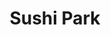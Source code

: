 ---
layout: place
title: Sushi Park
permalink: /california/oakland/sushi-park.html
stateAbbr: CA
stateName: California
cityName: Oakland
seo:
  type: restaurant
  links: null
place_id: ChIJHZTeoQmHj4AR98rnL0sSDZo
photos:
  - name: >-
      places/ChIJHZTeoQmHj4AR98rnL0sSDZo/photos/AeeoHcI3X-wx3aRXxoGAICbg-pOxJlSMCuTZnklGhoYAxpfaWLzqcqIeFx4SSCaQY6Xlk9VKX4MrHbqCNheZw2xJYJn2cfXvb_QylOr2W2uAJeNonAS9E7GSwF8iqAA74p-jTLzA97A6GigtlryjDfJExZFbP3pNRHBRqi9npRZgtjNekQB2VLI30ptjtENz4Zy8Q-gOfk6cIWylp1PW6Q07CJ-AFIuyaDQk1BavU7Iymi6x97SmX5pgYJBmqTcS1XSSbGVN3sBr-CWH3bLVUthhsNuQDNHu5xC8IETEkmxfQwcBBVuoruZ0-HcHg2MdblIQ33OEbhhE-H-Om5g4ZHZO0IZuvXRV4CXpUoSxVU8GVi1eY4PtEaayuAjCZL4dzcVqViFYee3qMeGeRG7h1IWLjgralkZbrS8Pef-70Z2TK9G7fJSX
    widthPx: 3952
    heightPx: 2366
    authorAttributions:
      - displayName: Trap Speed 1320
        uri: https://maps.google.com/maps/contrib/107721404123505875377
        photoUri: >-
          https://lh3.googleusercontent.com/a-/ALV-UjVPir16NqDk30VJ3ieukWXeNZebRCillilQeouOFFJbkgxNyPvfFQ=s100-p-k-no-mo
    flagContentUri: >-
      https://www.google.com/local/imagery/report/?cb_client=maps_api_places.places_api&image_key=!1e10!2sCIHM0ogKEICAgICc79Cp1QE&hl=en-US
    googleMapsUri: >-
      https://www.google.com/maps/place//data=!3m4!1e2!3m2!1sCIHM0ogKEICAgICc79Cp1QE!2e10!4m2!3m1!1s0x808f8709a1de941d:0x9a0d124b2fe7caf7
  - name: >-
      places/ChIJHZTeoQmHj4AR98rnL0sSDZo/photos/AeeoHcLF-Dqy3KOv3kcS-FBI4oDgjEMZg1OiIrNS0GA1_AdNkEOcQDlxrwUo6HH4yp6p3tBqvs56KejI5XBWwQu2ovGR8cDn6Lp8yvhO3_NOQALfqcJmI2d7uEywBEctpmYH-1kK_qM5i2GptYEjpAKKA4w_7exoBWWN3WRHMQwNY6PI2eIbylSPSh70SaaTElln5L8ATmjQxNvE9cdIZWQQyUJ8v3ujq5LYP-qxS__o77zyMW2QRNUvglzD04lzBuPqVExd1j858JSVoRaBKOJQy4LisA60vuE1BLZwM4dknpIhejqCpTFq580txQDYaX4R5DexXbKE8LqgQ2_buanb20NhnrzqhCT0H9yBzVMZv_F2Sfb9byZRVj4V0xhEbRuxV82koByXZsWNErbb6jw8ohjhpnlZTWY9EBy3DqAbyEh3OA
    widthPx: 4800
    heightPx: 3200
    authorAttributions:
      - displayName: Callum McGrath
        uri: https://maps.google.com/maps/contrib/112706420754625083002
        photoUri: >-
          https://lh3.googleusercontent.com/a-/ALV-UjXSjZaoNXBCcEEuW6gu90rMPkNp20Mk9Fz8G1LqhDHOLCzAmBCn=s100-p-k-no-mo
    flagContentUri: >-
      https://www.google.com/local/imagery/report/?cb_client=maps_api_places.places_api&image_key=!1e10!2sCIHM0ogKEICAgICL96mKIQ&hl=en-US
    googleMapsUri: >-
      https://www.google.com/maps/place//data=!3m4!1e2!3m2!1sCIHM0ogKEICAgICL96mKIQ!2e10!4m2!3m1!1s0x808f8709a1de941d:0x9a0d124b2fe7caf7
  - name: >-
      places/ChIJHZTeoQmHj4AR98rnL0sSDZo/photos/AeeoHcKcYyJhtfmrH80OjB7TjXDk1Mb85KnbLTS2lLeDv-5azNEOID5W_nvjwWVQZFOPmXgOv0AU_qVr5MsBkj0esSHxw25e2M90uEcmP6hTPppTaIPAS-wkRhpiL8lSdXfH8wAuDt1oag6D6a3PMViY8032LJjNVxlhOPPwGSEyOv6em6WjAXzLIcQAWnoiQ_UVf0d71RdUuQbapIpKThfEPMaTdthkyzC8MKNJFCOwFtX9ESJv7fV50RjMJfWBrLV7jDEvijPMDCJvVO3EAHTebe4eGz9ZVSyx1YUmxY1kvwnXlZTRlz_WuDqvxgTXu1RrOqDPbo08hdfd07UDe6f_slB61ULbFJHxm9pkX6F2wjQp_55N9bC1IFePu1F03bEVBWQ2bAi_xO-a30eok1AnfrXaA8tEqvFkumSdONLZVtlqrg
    widthPx: 4000
    heightPx: 3000
    authorAttributions:
      - displayName: Tracy Berry
        uri: https://maps.google.com/maps/contrib/112670821026746200328
        photoUri: >-
          https://lh3.googleusercontent.com/a-/ALV-UjVqf894LAOQn5J5wAsLmOIMbs4cR9oi6fUiAFU0wCK1PtKzVsve0Q=s100-p-k-no-mo
    flagContentUri: >-
      https://www.google.com/local/imagery/report/?cb_client=maps_api_places.places_api&image_key=!1e10!2sCIHM0ogKEICAgMCA7KSSNw&hl=en-US
    googleMapsUri: >-
      https://www.google.com/maps/place//data=!3m4!1e2!3m2!1sCIHM0ogKEICAgMCA7KSSNw!2e10!4m2!3m1!1s0x808f8709a1de941d:0x9a0d124b2fe7caf7
  - name: >-
      places/ChIJHZTeoQmHj4AR98rnL0sSDZo/photos/AeeoHcL0W17EHSv81vGMGFfbJft-SrNqzNtBGtWakb-irHKMp9mjXqORZob5nNGa9yNb8N5epEnKA5kU1JLnW3Vu35vMewkcFPV9lPnESETlRtWhQ-arupY-yRTKFnPCwkZ7oMG-_E6FnWyLXtC5dZ8tEJpguut-MleOCZ4FhxygkhnGZMwOLa6b7Bfl3XFvvXUSRnQyxPsEoJsS9YDXnByqpPk39cJpozd0_WMzuMe3SfozdMvs9BZ3x0C5AqhpwPsW9WZcybZdKzVHjZZ9WLETilwE08rBX9IDzZ8WADnzLWLtUHNcbMGeqpjkx760Jj6Uskaaew8ZJvBLkP-t2ob4NDaiCRrI_P6KuBmXO_jDf1T90xp2s4GctUTXenSQNzpkAPV6_J_2KllbAB76WD_pFOqEfhfNiIEWBHwVx5O-_bgaEzhB
    widthPx: 1920
    heightPx: 1080
    authorAttributions:
      - displayName: Fish Er Man
        uri: https://maps.google.com/maps/contrib/100005736325310573228
        photoUri: >-
          https://lh3.googleusercontent.com/a-/ALV-UjVEjLrC3e51g9pibei1p4tbjK3rm3ebuoPFRS83If1J8GJcc_b_=s100-p-k-no-mo
    flagContentUri: >-
      https://www.google.com/local/imagery/report/?cb_client=maps_api_places.places_api&image_key=!1e10!2sCIHM0ogKEICAgIDExdHfiQE&hl=en-US
    googleMapsUri: >-
      https://www.google.com/maps/place//data=!3m4!1e2!3m2!1sCIHM0ogKEICAgIDExdHfiQE!2e10!4m2!3m1!1s0x808f8709a1de941d:0x9a0d124b2fe7caf7
  - name: >-
      places/ChIJHZTeoQmHj4AR98rnL0sSDZo/photos/AeeoHcLKXOc3bf1-kJzkDA79qDKUS7mTFp65ziPqxb-oqn-RXVVJ_N6feg6_S6Zd_ilxQrSNbtGyhFE93xZRX2n3X7iz1ECw46rMQMitUj1Umg7WqJkket2VRGjZhaAVaY6Ki96YqO95CTcjkSzRt2LeHmWxOKHnE6oqThfRNGv86nqpWZKMQmD1oiDm5BTHkNSrMAXsQ0wog-jc15-fgek3Ip524NkW_Gh2L_7lPnrItnO2OepGXbjXghnv1ZChPIxkhqGibQLobzUZRtmFWwu49Ngw_Kp3BZmH56MMn4mQv84CrhqjdJyiNms_DwNYleBxMTiABNGnfEHKvbzwTMFyOLzzbjYgAaLTkA0XWlrKpAnmZTDtNvEnZ7fjs3KDoe0X-4NZx6abLH6CS4b_g6i3I6rTacGoscGV8GoDFXQklo8hABQ
    widthPx: 3600
    heightPx: 4800
    authorAttributions:
      - displayName: Scott P. Hu
        uri: https://maps.google.com/maps/contrib/115176812841385333529
        photoUri: >-
          https://lh3.googleusercontent.com/a-/ALV-UjX3tyfb5UjM7D7deha2IMfBaows0XZTR4iJIQR46QBYfCbSdQIS=s100-p-k-no-mo
    flagContentUri: >-
      https://www.google.com/local/imagery/report/?cb_client=maps_api_places.places_api&image_key=!1e10!2sCIHM0ogKEICAgIDzjJfd0QE&hl=en-US
    googleMapsUri: >-
      https://www.google.com/maps/place//data=!3m4!1e2!3m2!1sCIHM0ogKEICAgIDzjJfd0QE!2e10!4m2!3m1!1s0x808f8709a1de941d:0x9a0d124b2fe7caf7
  - name: >-
      places/ChIJHZTeoQmHj4AR98rnL0sSDZo/photos/AeeoHcIjdP8dYrn2XbydeqyCt6HqGI7T_ivfddWdP6nNVtUJmL26IabJVnpR31i_SinsDRftU9K3P2oi92lhdjQJQPV1_yrD01zhHN7G6sQcalcGkzQcZ0oBxYQPS7NRaf53rPDIi7BWf19WAVqVfhIMv6lE08ZjtfooKVESv5OBU1VzhnhnbVVXOr-8gjHxOApPV7QmYCPaILixSBy62Qzgp8zjPd5i5qpzqOxXhF0S7hviSJKN5uvrY2Xcc8SkPKZJ166b2H-yRmmVCT5utamsCrpAHzKK_hH3beEDVLFYq5LR9kRT7Yz0JzQ9VTaAhjrmrhKcFrUp6J2RrBFD0vtUicM0S8ZQw0KFDElLPGFTkdcPExCONt7iqB6Cq8jbNyMqfEbdRNSdHS-dZ3zaGlDLrEdBgEbwVd4POL-53zPbBas
    widthPx: 4032
    heightPx: 3024
    authorAttributions:
      - displayName: Irene Eng
        uri: https://maps.google.com/maps/contrib/101327292578118942704
        photoUri: >-
          https://lh3.googleusercontent.com/a-/ALV-UjUwaZSKWfOJs3M5PsDMG1j9RN_hwQU7GEwiFQSs5GKj7zHcFATFGA=s100-p-k-no-mo
    flagContentUri: >-
      https://www.google.com/local/imagery/report/?cb_client=maps_api_places.places_api&image_key=!1e10!2sCIHM0ogKEICAgICuz4q0aw&hl=en-US
    googleMapsUri: >-
      https://www.google.com/maps/place//data=!3m4!1e2!3m2!1sCIHM0ogKEICAgICuz4q0aw!2e10!4m2!3m1!1s0x808f8709a1de941d:0x9a0d124b2fe7caf7
  - name: >-
      places/ChIJHZTeoQmHj4AR98rnL0sSDZo/photos/AeeoHcJqYkk9fKaWsi4zZy53n4uA4YUr8zqnBf2tbCFLrlJsRvuAKEz8Oy4Jbvv0l8Ym1m-SHgZ5OWYAZEcQjfVPpOfz5cBHNrbp-dBxz4iVyGxlHOEEjeyiSZ8r5mYKrb04nh5uGOBuHKi0iVhU8Dek7McjF27Fx4JtNkCQ9vNo2gJ0Y7-ugD7soV-HXMLVTRuYdlOFdH9mbh5ZYwdr5RJ-AAUY8tLNdm5jakIM8-Upr4UxgQOtaOkWzcThaCEJRczVVhc5OsZJr57-DcUO_8V1OC48II8LH13yFq0qbEpDqcm9cH4cGTFOkNqZlozwA-9JpWsQlvqVWpfZs9foxDUwC37saV2bSDTg3uDcQclP0ddApO-pe-g0MvO2m1FrWh7nrjKObU7DfbUGuJDEUon953WhudA9bR4FzlYdEXYNwZBhxeE2
    widthPx: 3024
    heightPx: 4032
    authorAttributions:
      - displayName: Irene Eng
        uri: https://maps.google.com/maps/contrib/101327292578118942704
        photoUri: >-
          https://lh3.googleusercontent.com/a-/ALV-UjUwaZSKWfOJs3M5PsDMG1j9RN_hwQU7GEwiFQSs5GKj7zHcFATFGA=s100-p-k-no-mo
    flagContentUri: >-
      https://www.google.com/local/imagery/report/?cb_client=maps_api_places.places_api&image_key=!1e10!2sCIHM0ogKEICAgICuz4q0ywE&hl=en-US
    googleMapsUri: >-
      https://www.google.com/maps/place//data=!3m4!1e2!3m2!1sCIHM0ogKEICAgICuz4q0ywE!2e10!4m2!3m1!1s0x808f8709a1de941d:0x9a0d124b2fe7caf7
  - name: >-
      places/ChIJHZTeoQmHj4AR98rnL0sSDZo/photos/AeeoHcLuahDyPLspFPqFcX4Bn4qHMRRBYGNGWehrGYM4n6RdA1zBOHYyOVl4Wztk4JbnRgdlwO_BPdJD-SgtnKaBSV6g64t9pYsWByhzSco_mJu0QDEoQ0bE2Aocw-XyanXVzCrWDcJT56F72qClMo2KGK_i87JvhwLthIrTMG45b3nS129KCIXlKVppEJL3Vbnwmdaf0Fj015kKL09xQcVfC4jAZ_E4niJ5yFBfoE6xMuVfQPYeKyoV_qlL6GsP6kxP6b8OQcu8Wwk86tejPqxJ2s91hO9UCMNNM3JRdAjCftHTEp005xXcNh2crLT2Cy8OTd3I-XhiCr6PEfxt_ITYFEUly3GMgqrmJp8P_98QNmSe_P8XNTUWyxaojlHw_MjBJdNrcJmSnX5uXa3UsQdmuv_JIe02ggLZgiIj1m2YErTb9V-e
    widthPx: 2048
    heightPx: 1536
    authorAttributions:
      - displayName: Chris Knight
        uri: https://maps.google.com/maps/contrib/116044935561718813564
        photoUri: >-
          https://lh3.googleusercontent.com/a-/ALV-UjVl0LmvZGV6jOgBYB4ugbv9a5sWFqFrrf0MS3IEBNSu5KUTkJtF=s100-p-k-no-mo
    flagContentUri: >-
      https://www.google.com/local/imagery/report/?cb_client=maps_api_places.places_api&image_key=!1e10!2sCIHM0ogKEICAgIC8t_qm8AE&hl=en-US
    googleMapsUri: >-
      https://www.google.com/maps/place//data=!3m4!1e2!3m2!1sCIHM0ogKEICAgIC8t_qm8AE!2e10!4m2!3m1!1s0x808f8709a1de941d:0x9a0d124b2fe7caf7
  - name: >-
      places/ChIJHZTeoQmHj4AR98rnL0sSDZo/photos/AeeoHcJk3szzamoLTt6ZPr6NTIVy9xxiqvd_ieGdlI44nykHjPUWr6Zy747kkAJTNy7WkseSJg5tUaki2o_b2gKpWbVeHPMajk7kh4mHdN_78p_IRo9Vmn0_Wbi-Z2FmhiOBBkyoiJLHLIEBllignT31Hyru175auP85ew7a2bwH7rSby_Ge6LylO73YXeK0TjyMlQc3ilRvt-p436cMQ5asEmU66rDiAAZrsiKuGcmGierbRiM0jX-XrFU2nKhkeKwqN3Y62yiFFYvumCF-LpMKgAks4hvwZte7dsL6KvooKFrOGElPjBmRVe_A7xlcCyrdM3qP5FHCuE6f-oQ11n6E_WVUaxzrFoQAPkQG44uX3KgMJDfYoBHvQPoN9Dr9ZtX_TTTKhJwxXrXpvYnegxWYeK9fM5wSNsfCW_VqVNLkc4yA06XK
    widthPx: 4800
    heightPx: 3200
    authorAttributions:
      - displayName: Callum McGrath
        uri: https://maps.google.com/maps/contrib/112706420754625083002
        photoUri: >-
          https://lh3.googleusercontent.com/a-/ALV-UjXSjZaoNXBCcEEuW6gu90rMPkNp20Mk9Fz8G1LqhDHOLCzAmBCn=s100-p-k-no-mo
    flagContentUri: >-
      https://www.google.com/local/imagery/report/?cb_client=maps_api_places.places_api&image_key=!1e10!2sCIHM0ogKEICAgICL96mKgQE&hl=en-US
    googleMapsUri: >-
      https://www.google.com/maps/place//data=!3m4!1e2!3m2!1sCIHM0ogKEICAgICL96mKgQE!2e10!4m2!3m1!1s0x808f8709a1de941d:0x9a0d124b2fe7caf7
  - name: >-
      places/ChIJHZTeoQmHj4AR98rnL0sSDZo/photos/AeeoHcJdf5eSC-J3xi6KgWkI7TdO4hbnrg1dfDeJz-BoiGI2WLNhkoPbjnhmkKKO4UZ1MdC6lz8psmH2an1wvvWIjDD-OriQfNx-f7agiIdrDjVk3denrnJQaIzMMMdqFG2bMVBUFL7U8hvUige5xJb6t9Jmf5EYf12QB1zL477lbGQ6z5_VN9TjU3uhctasTOHHaOwwezkGKexd4Gj6ho8y2mp7fz2ktMB8GKbBvxIstNeOkKGQ-I7551pP6BYmo6D4tfXlCbguhmWPOD-fbXWZBwvA-d54ZH2OOUhdOpnpWYumG3SiBGeMYJgb9VkXID0lQdpKRxXaE5v7bcYRkOJOnrVeu0Ml9C-Dh-L969FpJXt8FTq7bCnDqPuC3OfiCrStFkHCqB8BjDJyXnSb5_UQmMXrb725-KvK7A8TM-0wMcQ0dum5
    widthPx: 3024
    heightPx: 4032
    authorAttributions:
      - displayName: Sou Montazeri
        uri: https://maps.google.com/maps/contrib/111420571759662138784
        photoUri: >-
          https://lh3.googleusercontent.com/a-/ALV-UjV2JX6BD_-GxRC2fzuB6kpdKDU-eyhKbB4L--GcWnsep6mhTbzynA=s100-p-k-no-mo
    flagContentUri: >-
      https://www.google.com/local/imagery/report/?cb_client=maps_api_places.places_api&image_key=!1e10!2sCIHM0ogKEICAgIDahs71ngE&hl=en-US
    googleMapsUri: >-
      https://www.google.com/maps/place//data=!3m4!1e2!3m2!1sCIHM0ogKEICAgIDahs71ngE!2e10!4m2!3m1!1s0x808f8709a1de941d:0x9a0d124b2fe7caf7
address: 4209 Park Blvd, Oakland, CA 94602, USA
street: 4209 Park Blvd
city: Oakland
state: CA
zip: '94602'
country: USA
neighborhood: Trestle Glen
latitude: '37.807500'
longitude: '-122.222667'
accessibility_options:
  wheelchairAccessibleParking: true
  wheelchairAccessibleEntrance: true
  wheelchairAccessibleRestroom: true
  wheelchairAccessibleSeating: true
business_status: OPERATIONAL
name: Sushi Park
google_maps_links:
  directionsUri: >-
    https://www.google.com/maps/dir//''/data=!4m7!4m6!1m1!4e2!1m2!1m1!1s0x808f8709a1de941d:0x9a0d124b2fe7caf7!3e0
  placeUri: https://maps.google.com/?cid=11100548770673707767
  writeAReviewUri: >-
    https://www.google.com/maps/place//data=!4m3!3m2!1s0x808f8709a1de941d:0x9a0d124b2fe7caf7!12e1
  reviewsUri: >-
    https://www.google.com/maps/place//data=!4m4!3m3!1s0x808f8709a1de941d:0x9a0d124b2fe7caf7!9m1!1b1
  photosUri: >-
    https://www.google.com/maps/place//data=!4m3!3m2!1s0x808f8709a1de941d:0x9a0d124b2fe7caf7!10e5
primary_type: Japanese Restaurant
opening_hours:
  openNow: true
  periods:
    - open:
        day: 0
        hour: 12
        minute: 0
      close:
        day: 0
        hour: 21
        minute: 30
    - open:
        day: 2
        hour: 5
        minute: 0
      close:
        day: 2
        hour: 21
        minute: 30
    - open:
        day: 3
        hour: 5
        minute: 0
      close:
        day: 3
        hour: 21
        minute: 30
    - open:
        day: 4
        hour: 5
        minute: 0
      close:
        day: 4
        hour: 21
        minute: 30
    - open:
        day: 5
        hour: 11
        minute: 30
      close:
        day: 5
        hour: 14
        minute: 30
    - open:
        day: 5
        hour: 17
        minute: 0
      close:
        day: 5
        hour: 21
        minute: 30
    - open:
        day: 6
        hour: 11
        minute: 30
      close:
        day: 6
        hour: 21
        minute: 30
  weekdayDescriptions:
    - 'Monday: Closed'
    - 'Tuesday: 5:00 AM – 9:30 PM'
    - 'Wednesday: 5:00 AM – 9:30 PM'
    - 'Thursday: 5:00 AM – 9:30 PM'
    - 'Friday: 11:30 AM – 2:30 PM, 5:00 – 9:30 PM'
    - 'Saturday: 11:30 AM – 9:30 PM'
    - 'Sunday: 12:00 – 9:30 PM'
  nextCloseTime: '2025-05-04T04:30:00Z'
secondary_opening_hours:
  regular:
    weekdayDescriptions: null
    type: null
  current:
    weekdayDescriptions: null
    type: null
phone: (510) 336-2388
price_level: PRICE_LEVEL_MODERATE
price_range: $20 &ndash; $30
rating: '4.5'
rating_count: 250
website: null
description: >-
  Discover Sushi Park in Oakland, California$$$Nestled in the heart of Oakland,
  California, Sushi Park stands out as a welcoming Japanese restaurant known for
  its cozy atmosphere and delectable array of sushi rolls and tempura dishes,
  perfect for casual lunches or evening dinners. This spot emphasizes fresh
  ingredients and a variety of creative rolls that highlight traditional flavors
  with a modern twist, making it a go-to choice for those seeking top-rated
  sushi experiences in the area. Accessibility features like wheelchair-friendly
  parking and entrances add to its appeal, ensuring everyone can enjoy the
  inviting ambiance and well-crafted menu. Whether you're exploring sushi places
  near you or looking for reliable Japanese options close to home, Sushi Park
  offers a comfortable setting with options for dine-in or takeout, catering to
  both quick meals and relaxed gatherings.
generative_summary: >-
  Discover Sushi Park in Oakland, California$$$Nestled in the heart of Oakland,
  California, Sushi Park stands out as a welcoming Japanese restaurant known for
  its cozy atmosphere and delectable array of sushi rolls and tempura dishes,
  perfect for casual lunches or evening dinners. This spot emphasizes fresh
  ingredients and a variety of creative rolls that highlight traditional flavors
  with a modern twist, making it a go-to choice for those seeking top-rated
  sushi experiences in the area. Accessibility features like wheelchair-friendly
  parking and entrances add to its appeal, ensuring everyone can enjoy the
  inviting ambiance and well-crafted menu. Whether you're exploring sushi places
  near you or looking for reliable Japanese options close to home, Sushi Park
  offers a comfortable setting with options for dine-in or takeout, catering to
  both quick meals and relaxed gatherings.
generative_disclosure: Summarized by AI using the Grok-3-Mini model.
reviews:
  - name: >-
      places/ChIJHZTeoQmHj4AR98rnL0sSDZo/reviews/ChZDSUhNMG9nS0VJQ0FnSUNMOTZtS2ZnEAE
    relativePublishTimeDescription: 10 months ago
    rating: 5
    text:
      text: >-
        I have been going to Sushi Park for 15 years since the first month they
        opened. This is my go to sushi spot throughout the entire Bay Area. I've
        tried countless other restaurants over the years and still feel nothing
        else compares to Sushi Park. The quality of fish is outstanding. Each
        roll, sauce, and arrangement is created by the staff. The service has
        always been amazing as well. They come to check on you regularly to get
        refills of water even when they are crowded. The head sushi chef Andy is
        also an amazing artist. He did the two paintings on the right wall as
        you come in!!


        I will be going to this restaurant for the rest of my life. I go there
        for every birthday and special occasion.


        If you need recommendations for starters I highly recommend the fried
        calamari, tempura mushroom, or/and salmon belly.


        For Rolls I recommend the Double Sake, Samurai, Firecracker Ball, and
        Shiki.


        For Vegetarians the fried mushroom starter is amazing as well as the
        veggie veggie and veggie tempura rolls.
      languageCode: en
    originalText:
      text: >-
        I have been going to Sushi Park for 15 years since the first month they
        opened. This is my go to sushi spot throughout the entire Bay Area. I've
        tried countless other restaurants over the years and still feel nothing
        else compares to Sushi Park. The quality of fish is outstanding. Each
        roll, sauce, and arrangement is created by the staff. The service has
        always been amazing as well. They come to check on you regularly to get
        refills of water even when they are crowded. The head sushi chef Andy is
        also an amazing artist. He did the two paintings on the right wall as
        you come in!!


        I will be going to this restaurant for the rest of my life. I go there
        for every birthday and special occasion.


        If you need recommendations for starters I highly recommend the fried
        calamari, tempura mushroom, or/and salmon belly.


        For Rolls I recommend the Double Sake, Samurai, Firecracker Ball, and
        Shiki.


        For Vegetarians the fried mushroom starter is amazing as well as the
        veggie veggie and veggie tempura rolls.
      languageCode: en
    authorAttribution:
      displayName: Callum McGrath
      uri: https://www.google.com/maps/contrib/112706420754625083002/reviews
      photoUri: >-
        https://lh3.googleusercontent.com/a-/ALV-UjXSjZaoNXBCcEEuW6gu90rMPkNp20Mk9Fz8G1LqhDHOLCzAmBCn=s128-c0x00000000-cc-rp-mo
    publishTime: '2024-06-24T00:30:23.862106Z'
    flagContentUri: >-
      https://www.google.com/local/review/rap/report?postId=ChZDSUhNMG9nS0VJQ0FnSUNMOTZtS2ZnEAE&d=17924085&t=1
    googleMapsUri: >-
      https://www.google.com/maps/reviews/data=!4m6!14m5!1m4!2m3!1sChZDSUhNMG9nS0VJQ0FnSUNMOTZtS2ZnEAE!2m1!1s0x808f8709a1de941d:0x9a0d124b2fe7caf7
  - name: >-
      places/ChIJHZTeoQmHj4AR98rnL0sSDZo/reviews/ChZDSUhNMG9nS0VJQ0FnSUR6akpmZEVREAE
    relativePublishTimeDescription: 10 months ago
    rating: 4
    text:
      text: >-
        Finding great sushi is always an adventurous journey…


        While Sushi Park didn’t quite hit the mark, I can’t rave enough about
        the service! The ladies who work here are so nice and are very attentive
        to all of their guests. My twin boys (4) were treated so well and were
        even given a belated birthday Mango Mochi Ice Cream.


        So while the food wasn’t the highlight, it does not mean it wasn’t good,
        it was decent. Based on food alone, it’s a solid 6.5/10, but when you
        factor in the staff, I’d give them a 8.5/10, with the staff as the
        highlight!
      languageCode: en
    originalText:
      text: >-
        Finding great sushi is always an adventurous journey…


        While Sushi Park didn’t quite hit the mark, I can’t rave enough about
        the service! The ladies who work here are so nice and are very attentive
        to all of their guests. My twin boys (4) were treated so well and were
        even given a belated birthday Mango Mochi Ice Cream.


        So while the food wasn’t the highlight, it does not mean it wasn’t good,
        it was decent. Based on food alone, it’s a solid 6.5/10, but when you
        factor in the staff, I’d give them a 8.5/10, with the staff as the
        highlight!
      languageCode: en
    authorAttribution:
      displayName: Scott P. Hu
      uri: https://www.google.com/maps/contrib/115176812841385333529/reviews
      photoUri: >-
        https://lh3.googleusercontent.com/a-/ALV-UjX3tyfb5UjM7D7deha2IMfBaows0XZTR4iJIQR46QBYfCbSdQIS=s128-c0x00000000-cc-rp-mo-ba5
    publishTime: '2024-06-08T06:10:53.860853Z'
    flagContentUri: >-
      https://www.google.com/local/review/rap/report?postId=ChZDSUhNMG9nS0VJQ0FnSUR6akpmZEVREAE&d=17924085&t=1
    googleMapsUri: >-
      https://www.google.com/maps/reviews/data=!4m6!14m5!1m4!2m3!1sChZDSUhNMG9nS0VJQ0FnSUR6akpmZEVREAE!2m1!1s0x808f8709a1de941d:0x9a0d124b2fe7caf7
  - name: >-
      places/ChIJHZTeoQmHj4AR98rnL0sSDZo/reviews/ChdDSUhNMG9nS0VJQ0FnTUNBN0tTU2x3RRAB
    relativePublishTimeDescription: 3 months ago
    rating: 5
    text:
      text: >-
        Sushi Park never disappoints. This neighborhood gem has an extensive
        menu and something for everyone. The roll selection is incredible.
        Service is friendly and efficient.
      languageCode: en
    originalText:
      text: >-
        Sushi Park never disappoints. This neighborhood gem has an extensive
        menu and something for everyone. The roll selection is incredible.
        Service is friendly and efficient.
      languageCode: en
    authorAttribution:
      displayName: Tracy Berry
      uri: https://www.google.com/maps/contrib/112670821026746200328/reviews
      photoUri: >-
        https://lh3.googleusercontent.com/a-/ALV-UjVqf894LAOQn5J5wAsLmOIMbs4cR9oi6fUiAFU0wCK1PtKzVsve0Q=s128-c0x00000000-cc-rp-mo-ba6
    publishTime: '2025-01-30T03:21:40.614709Z'
    flagContentUri: >-
      https://www.google.com/local/review/rap/report?postId=ChdDSUhNMG9nS0VJQ0FnTUNBN0tTU2x3RRAB&d=17924085&t=1
    googleMapsUri: >-
      https://www.google.com/maps/reviews/data=!4m6!14m5!1m4!2m3!1sChdDSUhNMG9nS0VJQ0FnTUNBN0tTU2x3RRAB!2m1!1s0x808f8709a1de941d:0x9a0d124b2fe7caf7
  - name: >-
      places/ChIJHZTeoQmHj4AR98rnL0sSDZo/reviews/ChZDSUhNMG9nS0VJQ0FnSURmMHV1RFF3EAE
    relativePublishTimeDescription: 3 months ago
    rating: 5
    text:
      text: >-
        We’ve been eating here for years, and the fish is always fresh and
        expertly prepared. We especially love the Fire Cracker Ball, Joy Roll,
        and Spicy Geisha Roll. Additionally, the staff is exceedingly kind. A
        great place to dine in or take out.
      languageCode: en
    originalText:
      text: >-
        We’ve been eating here for years, and the fish is always fresh and
        expertly prepared. We especially love the Fire Cracker Ball, Joy Roll,
        and Spicy Geisha Roll. Additionally, the staff is exceedingly kind. A
        great place to dine in or take out.
      languageCode: en
    authorAttribution:
      displayName: Jake Bleich
      uri: https://www.google.com/maps/contrib/103802244449397433325/reviews
      photoUri: >-
        https://lh3.googleusercontent.com/a-/ALV-UjUapki16VLDCh85HDt9OwvIhnIO4Eg-ap6SI68EF2nkoDHRZc0=s128-c0x00000000-cc-rp-mo
    publishTime: '2025-01-05T07:27:10.999991Z'
    flagContentUri: >-
      https://www.google.com/local/review/rap/report?postId=ChZDSUhNMG9nS0VJQ0FnSURmMHV1RFF3EAE&d=17924085&t=1
    googleMapsUri: >-
      https://www.google.com/maps/reviews/data=!4m6!14m5!1m4!2m3!1sChZDSUhNMG9nS0VJQ0FnSURmMHV1RFF3EAE!2m1!1s0x808f8709a1de941d:0x9a0d124b2fe7caf7
  - name: >-
      places/ChIJHZTeoQmHj4AR98rnL0sSDZo/reviews/ChdDSUhNMG9nS0VJQ0FnTUNRLWFEU2tRRRAB
    relativePublishTimeDescription: a month ago
    rating: 5
    text:
      text: >-
        Some of the best sushi I’ve had in Oakland. Great service, generous
        portions, fresh and absolutely delicious! GF and I shared the tempura
        appetizer and the Ichiban and Spicy Geisha rolls. Plenty of food for two
        people. Highly recommend!
      languageCode: en
    originalText:
      text: >-
        Some of the best sushi I’ve had in Oakland. Great service, generous
        portions, fresh and absolutely delicious! GF and I shared the tempura
        appetizer and the Ichiban and Spicy Geisha rolls. Plenty of food for two
        people. Highly recommend!
      languageCode: en
    authorAttribution:
      displayName: Megan Do
      uri: https://www.google.com/maps/contrib/100174741295966630101/reviews
      photoUri: >-
        https://lh3.googleusercontent.com/a-/ALV-UjX8rG6B-1fiJES0kyi_kt5jlAa3RceSRZUfURg7lm-MQU7Jmf_A=s128-c0x00000000-cc-rp-mo-ba3
    publishTime: '2025-03-06T02:50:50.826177Z'
    flagContentUri: >-
      https://www.google.com/local/review/rap/report?postId=ChdDSUhNMG9nS0VJQ0FnTUNRLWFEU2tRRRAB&d=17924085&t=1
    googleMapsUri: >-
      https://www.google.com/maps/reviews/data=!4m6!14m5!1m4!2m3!1sChdDSUhNMG9nS0VJQ0FnTUNRLWFEU2tRRRAB!2m1!1s0x808f8709a1de941d:0x9a0d124b2fe7caf7
review_summary: >-
  What Customers Love About This Local Sushi Favorite$$$Folks rave about the
  fresh fish and creative rolls at this Oakland gem, often highlighting how the
  variety keeps things exciting and satisfying for all tastes. Many appreciate
  the friendly service that makes every visit feel warm and attentive, turning a
  simple meal into a pleasant experience. While the food earns high marks for
  its quality and generous portions, reviewers also note the welcoming vibe that
  pairs perfectly with favorites like specialty rolls and tempura starters.
  Overall, it's a solid pick for anyone hunting for the best sushi nearby, with
  consistent praise for its balance of flavor and value that keeps diners coming
  back. If you're in the mood for a reliable sushi spot, this one delivers a
  consistently enjoyable outing without any major drawbacks.
review_disclosure: Summarized by AI using the Grok-3-Mini model.
parking_options:
  freeStreetParking: true
  valetParking: false
payment_options:
  acceptsCreditCards: true
  acceptsDebitCards: true
  acceptsCashOnly: false
  acceptsNfc: true
allow_dogs: null
curbside_pickup: null
delivery: null
dine_in: true
good_for_children: true
good_for_groups: null
good_for_sports: false
live_music: false
menu_for_children: false
outdoor_seating: false
reservable: true
restroom: true
serves_beer: true
serves_breakfast: false
serves_brunch: false
serves_cocktails: false
serves_coffee: null
serves_dinner: true
serves_dessert: true
serves_lunch: true
serves_vegetarian_food: null
serves_wine: true
takeout: true
update_category: atmosphere
places_description: null

---